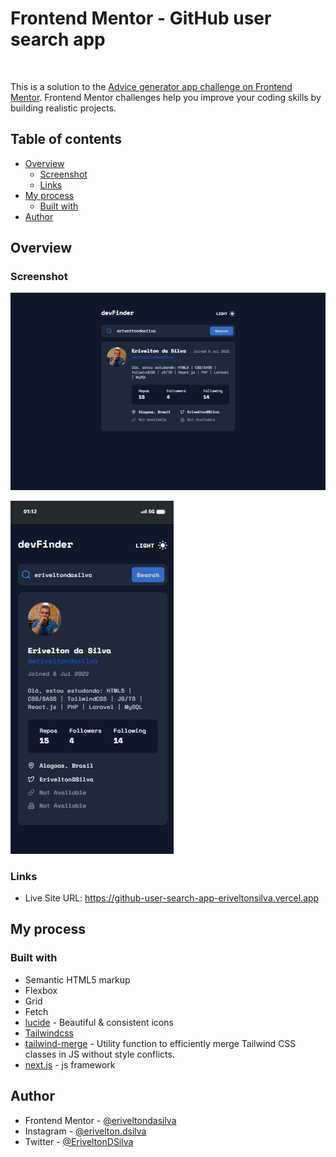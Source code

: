 # Frontend Mentor - GitHub user search app

<br />

This is a solution to the [Advice generator app challenge on Frontend Mentor](https://www.frontendmentor.io). Frontend Mentor challenges help you improve your coding skills by building realistic projects.

## Table of contents

- [Overview](#overview)
  - [Screenshot](#screenshot)
  - [Links](#links)
- [My process](#my-process)
  - [Built with](#built-with)
- [Author](#author)

## Overview

### Screenshot

![desktop screenshot](./screenshot/desktop.png)

![mobile screenshot](./screenshot/mobile.png)

### Links

- Live Site URL: <https://github-user-search-app-eriveltonsilva.vercel.app>

## My process

### Built with

- Semantic HTML5 markup
- Flexbox
- Grid
- Fetch
- [lucide](https://lucide.dev/) - Beautiful & consistent icons
- [Tailwindcss](https://tailwindcss.com/)
- [tailwind-merge](https://www.npmjs.com/package/tailwind-merge) - Utility function to efficiently merge Tailwind CSS classes in JS without style conflicts.
- [next.js](https:/nextjs.org/) - js framework

## Author

- Frontend Mentor - [@eriveltondasilva](https://www.frontendmentor.io/profile/eriveltondasilva)
- Instagram - [@erivelton.dsilva](https://www.instagram.com/erivelton.dsilva/)
- Twitter - [@EriveltonDSilva](https://twitter.com/EriveltonDSilva)
